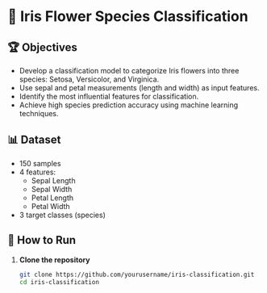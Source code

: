 
# 🌸 Iris Flower Species Classification

## 🏆 Objectives

- Develop a classification model to categorize Iris flowers into three species: Setosa, Versicolor, and Virginica.
- Use sepal and petal measurements (length and width) as input features.
- Identify the most influential features for classification.
- Achieve high species prediction accuracy using machine learning techniques.

## 📊 Dataset

- 150 samples
- 4 features:
  - Sepal Length
  - Sepal Width
  - Petal Length
  - Petal Width
- 3 target classes (species)

## 🚀 How to Run

1. **Clone the repository**
   ```bash
   git clone https://github.com/yourusername/iris-classification.git
   cd iris-classification
